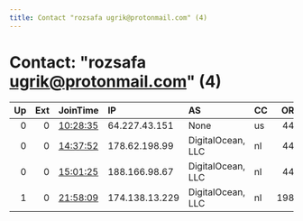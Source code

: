 ```yaml
---
title: Contact "rozsafa ugrik@protonmail.com" (4)
---
```


# Contact: "rozsafa ugrik@protonmail.com" (4)

|   Up |   Ext | JoinTime                                                                                            | IP             | AS                | CC   |   ORp |   Dirp | OS    | Version   | Nickname   |   eFamMembers |
|-----:|------:|:----------------------------------------------------------------------------------------------------|:---------------|:------------------|:-----|------:|-------:|:------|:----------|:-----------|--------------:|
|    0 |     0 | [10:28:35](https://metrics.torproject.org/rs.html#details/70C1391CAA29330AC87C45C7ACB498B66D2B579A) | 64.227.43.151  | None              | us   |   443 |      0 | Linux | 0.4.4.6   | indoleguy  |             1 |
|    0 |     0 | [14:37:52](https://metrics.torproject.org/rs.html#details/CED35AD3F79569543C9D086C9C3A146BEDB6A800) | 178.62.198.99  | DigitalOcean, LLC | nl   |   443 |      0 | Linux | 0.4.4.6   | indoleguy  |             1 |
|    0 |     0 | [15:01:25](https://metrics.torproject.org/rs.html#details/116A3EB5C6D9154BBD261AB9CEAAFFD2BE935F12) | 188.166.98.67  | DigitalOcean, LLC | nl   |   443 |      0 | Linux | 0.4.4.6   | indoleguy  |             1 |
|    1 |     0 | [21:58:09](https://metrics.torproject.org/rs.html#details/C78692D8450B22F27B0D1A08ED916A8473F635CA) | 174.138.13.229 | DigitalOcean, LLC | nl   |  1984 |      0 | Linux | 0.4.4.6   | indoleguy  |             1 |
